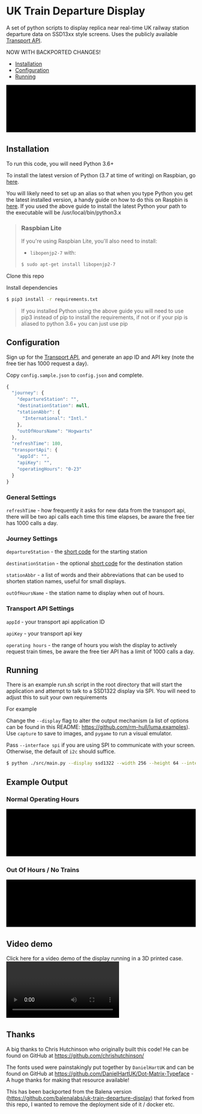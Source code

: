 # UK Train Departure Display 

A set of python scripts to display replica near real-time UK railway station departure data on SSD13xx style screens. 
Uses the publicly available [Transport API](https://www.transportapi.com/).  

NOW WITH BACKPORTED CHANGES! 

   * [Installation](#installation)
   * [Configuration](#configuration)
   * [Running](#running)

![](normal.gif)

## Installation

To run this code, you will need Python 3.6+

To install the latest version of Python (3.7 at time of writing) on Raspbian, go [here](https://gist.github.com/SeppPenner/6a5a30ebc8f79936fa136c524417761d).

You will likely need to set up an alias so that when you type Python you get the latest installed version, a handy guide on how to do this on Raspbin is [here](https://linuxconfig.org/how-to-change-from-default-to-alternative-python-version-on-debian-linux).  If you used the above guide to install the latest Python your path to the executable will be /usr/local/bin/python3.x

>### Raspbian Lite
>If you're using Raspbian Lite, you'll also need to install:
>- `libopenjp2-7`
>with:
>```bash
>$ sudo apt-get install libopenjp2-7
>```

Clone this repo

Install dependencies

```bash
$ pip3 install -r requirements.txt
```
>If you installed Python using the above guide you will need to use pip3 instead of pip to install the requirements, if not or if your pip is aliased to python 3.6+ you can just use pip

## Configuration 

Sign up for the [Transport API](https://www.transportapi.com/), and generate an app ID and API key (note the free tier has 1000 request a day).

Copy `config.sample.json` to `config.json` and complete.

```javascript
{
  "journey": {
    "departureStation": "",
    "destinationStation": null,
    "stationAbbr": {
      "International": "Intl."
    },
    "outOfHoursName": "Hogwarts"
  },
  "refreshTime": 180,
  "transportApi": {
    "appId": "",
    "apiKey": "",
    "operatingHours": "0-23"
  }
}
```
### General Settings

`refreshTime` - how frequently it asks for new data from the transport api, there will be two api calls each time this time elapses, be aware the free tier has 1000 calls a day.

### Journey Settings

`departureStation` - the [short code](https://www.nationalrail.co.uk/stations_destinations/48541.aspx) for the starting station 

`destinationStation` - the optional [short code](https://www.nationalrail.co.uk/stations_destinations/48541.aspx) for the destination station 

`stationAbbr` - a list of words and their abbreviations that can be used to shorten station names, useful for small displays. 

`outOfHoursName` - the station name to display when out of hours. 

### Transport API Settings

`appId` - your transport api application ID

`apiKey` - your transport api key

`operating hours` - the range of hours you wish the display to actively request train times, be aware the free tier API has a limit of 1000 calls a day.


## Running

There is an example run.sh script in the root directory that will start the application and attempt to talk to a SSD1322 display via SPI. 
You will need to adjust this to suit your own requirements

For example 

Change the `--display` flag to alter the output mechanism (a list of options can be found in this README: https://github.com/rm-hull/luma.examples). Use `capture` to save to images, and `pygame` to run a visual emulator.

Pass `--interface spi` if you are using SPI to communicate with your screen. Otherwise, the default of `i2c` should suffice.

```bash
$ python ./src/main.py --display ssd1322 --width 256 --height 64 --interface spi
```

## Example Output

### Normal Operating Hours
![](normal.gif)
### Out Of Hours / No Trains
![](outofhours.gif)

## Video demo

Click here for a video demo of the display running in a 3D printed case.
![](TrainDisplay.mov)

## Thanks

A big thanks to Chris Hutchinson who originally built this code! He can be found on GitHub at https://github.com/chrishutchinson/

The fonts used were painstakingly put together by `DanielHartUK` and can be found on GitHub at https://github.com/DanielHartUK/Dot-Matrix-Typeface - A huge thanks for making that resource available!

This has been backported from the Balena version (https://github.com/balenalabs/uk-train-departure-display) that forked from this repo, I wanted to remove the deployment side of it / docker etc.